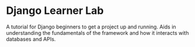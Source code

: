 # Django Learner Lab
A tutorial for Django beginners to get a project up and running. Aids in understanding the fundamentals of the framework and how it interacts with databases and APIs.
